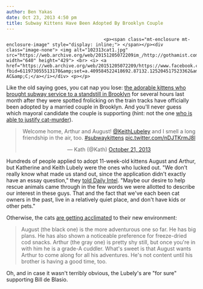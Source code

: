 ```yaml
---
author: Ben Yakas
date: Oct 23, 2013 4:50 pm
title: Subway Kittens Have Been Adopted By Brooklyn Couple
---
```


	
										<p><span class="mt-enclosure mt-enclosure-image" style="display: inline;"> </span></p><div class="image-none"> <img alt="102313cat1.jpg" src="https://web.archive.org/web/20151205072209im_/http://gothamist.com/attachments/byakas/102313cat1.jpg" width="640" height="429"> <br> <i> <a href="https://web.archive.org/web/20151205072209/https://www.facebook.com/photo.php?fbid=611973055513170&amp;set=a.409584522418692.87132.125204517523362&amp;type=1">via AC&amp;C;</a></i></div> <p></p>

<p>Like the old saying goes, you cat nap you lose: <a href="https://web.archive.org/web/20151205072209/http://gothamist.com/tags/subwaykittens">the adorable kittens who brought subway service to a standstill in Brooklyn</a> for several hours last month after they were spotted frolicking on the train tracks have officially been adopted by a married couple in Brooklyn. And you&apos;ll never guess which mayoral candidate the couple is supporting (hint: not the one <a href="https://web.archive.org/web/20151205072209/http://gothamist.com/2013/08/31/joe_lhota_would_have_let_subway_kit.php">who is able to justify cat-murder</a>). </p>

<center><blockquote class="twitter-tweet"><p>Welcome home, Arthur and August! <a href="https://web.archive.org/web/20151205072209/https://twitter.com/KeithLubeley">@KeithLubeley</a> and I smell a long friendship in the air, too. <a href="https://web.archive.org/web/20151205072209/https://twitter.com/search?q=%23subwaykittens&amp;src=hash">#subwaykittens</a> <a href="https://web.archive.org/web/20151205072209/http://t.co/nDJTKrmJ8l">pic.twitter.com/nDJTKrmJ8l</a></p>&#x2014; Kath (@Kath) <a href="https://web.archive.org/web/20151205072209/https://twitter.com/Kath/statuses/392350438059548673">October 21, 2013</a></blockquote>
<script async src="//web.archive.org/web/20151205072209js_/http://platform.twitter.com/widgets.js" charset="utf-8"></script></center>

<p>Hundreds of people applied to adopt 11-week-old kittens August and Arthur, but Katherine and Keith Lubely were the ones who lucked out. &quot;We don&apos;t really know what made us stand out, since the application didn&apos;t exactly have an essay question,&quot; they <a href="https://web.archive.org/web/20151205072209/http://nymag.com/daily/intelligencer/2013/10/brooklyn-couple-adopts-subway-kittens-interview.html">told Daily Intel</a>. &quot;Maybe our desire to help rescue animals came through in the few words we were allotted to describe our interest in these guys. That and the fact that we&apos;ve each been cat owners in the past, live in a relatively quiet place, and don&apos;t have kids or other pets.&quot;</p>

<p>Otherwise, the cats <a href="https://web.archive.org/web/20151205072209/https://www.facebook.com/media/set/?set=a.613627698681039.1073741841.125204517523362&amp;type=3">are getting acclimated</a> to their new environment:</p>

<blockquote>August (the black one) is the more adventurous one so far. He has big plans. He has also shown a noticeable preference for freeze-dried cod snacks. Arthur (the gray one) is pretty shy still, but once you&apos;re in with him he is a grade-A cuddler. What&apos;s sweet is that August wants Arthur to come along for all his adventures. He&apos;s not content until his brother is having a good time, too.</blockquote>

<p>Oh, and in case it wasn&apos;t terribly obvious, the Lubely&apos;s are &quot;for sure&quot; supporting Bill de Blasio.</p>					
										
									
				